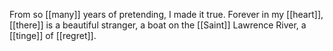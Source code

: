 From so [[many]] years of pretending, I made it true. Forever in my [[heart]], [[there]] is a beautiful stranger, a boat on the [[Saint]] Lawrence River, a [[tinge]] of [[regret]].  